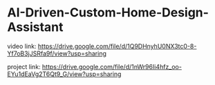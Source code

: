 # AI-Driven-Custom-Home-Design-Assistant

video link:  https://drive.google.com/file/d/1Q9DHnyhU0NX3tc0-8-Yf7oB3jJSRfa9f/view?usp=sharing

project link:  https://drive.google.com/file/d/1nWr96Ii4hfz_oo-EYu1dEaVg2T6Qt9_G/view?usp=sharing
